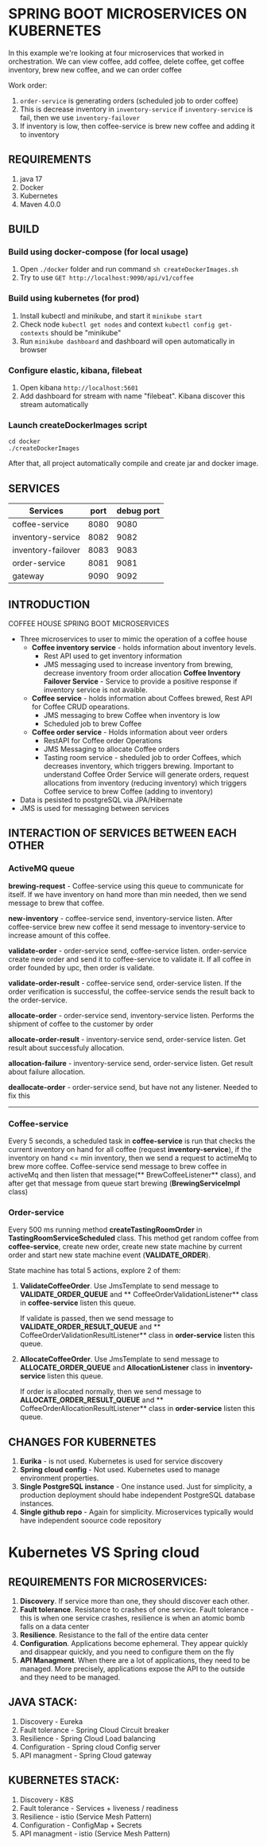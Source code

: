 # SPRING BOOT MICROSERVICES ON KUBERNETES

In this example we're looking at four microservices that worked in orchestration. We can view coffee, add coffee, delete
coffee, get coffee inventory, brew new coffee, and we can order coffee

Work order: 

1. ```order-service``` is generating orders (scheduled job to order coffee)
2. This is decrease inventory in ```inventory-service``` if ```inventory-service``` is fail, then we use ```inventory-failover``` 
3. If inventory is low, then coffee-service is brew new coffee and adding it to inventory



## REQUIREMENTS

1. java 17
2. Docker
3. Kubernetes
4. Maven 4.0.0

## BUILD

### Build using docker-compose (for local usage)
1. Open ```./docker``` folder and run command ```sh createDockerImages.sh```
2. Try to use ```GET http://localhost:9090/api/v1/coffee```

### Build using kubernetes (for prod)
1. Install kubectl and minikube, and start it ```minikube start```
2. Check node ```kubectl get nodes``` and context ```kubectl config get-contexts``` should be "minikube"
3. Run ```minikube dashboard``` and dashboard will open automatically in browser

### Configure elastic, kibana, filebeat
1. Open kibana ```http://localhost:5601```
2. Add dashboard for stream with name "filebeat". Kibana discover this stream automatically

### Launch createDockerImages script
```
cd docker
./createDockerImages
```
After that, all project automatically compile and create jar and docker image.


## SERVICES
| Services           | port | debug port |
|--------------------|------|------------|
| coffee-service     | 8080 | 9080       |
| inventory-service  | 8082 | 9082       |
| inventory-failover | 8083 | 9083       |
| order-service      | 8081 | 9081       |
| gateway            | 9090 | 9092       |

## INTRODUCTION

COFFEE HOUSE SPRING BOOT MICROSERVICES
- Three microservices to user to mimic the operation of a coffee house
  - **Coffee inventory service** - holds information about inventory levels.
	- Rest API used to get inventory information
	- JMS messaging used to increase inventory from brewing, decrease inventory froom order allocation
  **Coffee Inventory Failover Service** - Service to provide a positive response if inventory service is not avaible.
  - **Coffee service** - holds information about Coffees brewed, Rest API for Coffee CRUD opearations.
	- JMS messaging to brew Coffee when inventory is low
	- Scheduled job to brew Coffee
  - **Coffee order service** - Holds information about veer orders
	- RestAPI for Coffee order Operations
	- JMS Messaging to allocate Coffee orders
	- Tasting room service - sheduled job to order Coffees, which decreases inventory, which triggers brewing.
    Important to understand Coffee Order Service will generate orders, request allocations from inventory (reducing inventory) which triggers Coffee service to brew Coffee (adding to inventory)
- Data is pesisted to postgreSQL via JPA/Hibernate
- JMS is used for messaging between services

## INTERACTION OF SERVICES BETWEEN EACH OTHER

### ActiveMQ queue

**brewing-request** - Coffee-service using this queue to communicate for itself. If we have inventory on hand more than min needed, then we send message to brew that coffee. 

**new-inventory** - coffee-service send, inventory-service listen.  After coffee-service brew new coffee it send message to inventory-service to increase amount of this coffee.

**validate-order** - order-service send, coffee-service listen. order-service create new order and send it to coffee-service to validate it. If all coffee in order founded by upc, then order is validate.

**validate-order-result** - coffee-service send, order-service listen. If the order verification is successful, the coffee-service sends the result back to the order-service.

**allocate-order** - order-service send, inventory-service listen. Performs the shipment of coffee to the customer by order

**allocate-order-result** - inventory-service send, order-service listen. Get result about successfuly allocation.

**allocation-failure** - inventory-service send, order-service listen. Get result about failure allocation.

**deallocate-order** - order-service send, but have not any listener. Needed to fix this


****


### Coffee-service

Every 5 seconds, a scheduled task in **coffee-service** is run that checks the current inventory on hand for all
coffee (request **inventory-service**), if the inventory on hand <= min inventory, then we send a request to actimeMq to
brew more coffee. Coffee-service send message to brew coffee in activeMq and then listen that message(**
BrewCoffeeListener** class), and after get that message from queue start brewing (**BrewingServiceImpl** class)

### Order-service

Every 500 ms running method **createTastingRoomOrder** in **TastingRoomServiceScheduled** class. This method get random
coffee from **coffee-service**, create new order, create new state machine by current order and start new state machine
event (**VALIDATE_ORDER**).

State machine has total 5 actions, explore 2 of them:

1. **ValidateCoffeeOrder**. Use JmsTemplate to send message to **VALIDATE_ORDER_QUEUE** and **
   CoffeeOrderValidationListener** class in **coffee-service** listen this queue.

   If validate is passed, then we send message to **VALIDATE_ORDER_RESULT_QUEUE** and **
   CoffeeOrderValidationResultListener** class in **order-service** listen this queue.

2. **AllocateCoffeeOrder**. Use JmsTemplate to send message to **ALLOCATE_ORDER_QUEUE** and **AllocationListener** class
   in **inventory-service** listen this queue.

   If order is allocated normally, then we send message to **ALLOCATE_ORDER_RESULT_QUEUE** and **
   CoffeeOrderAllocationResultListener** class in **order-service** listen this queue.


## CHANGES FOR KUBERNETES

1. **Eurika** - is not used. Kubernetes is used for service discovery
2. **Spring cloud config** - Not used. Kubernetes used to manage environment properties.
3. **Single PostgreSQL instance** - One instance used. Just for simplicity, a production deployment should habe independent PostgreSQL database instances.
4. **Single github repo** - Again for simplicity. Microservices typically would have independent soource code repository


# Kubernetes VS Spring cloud

## REQUIREMENTS FOR MICROSERVICES:
1. **Discovery**. If service more than one, they should discover each other.
2. **Fault tolerance**. Resistance to crashes of one service. Fault tolerance - this is when one service crashes, resilience is when an atomic bomb falls on a data center
3. **Resilience**. Resistance to the fall of the entire data center
4. **Configuration**. Applications become ephemeral. They appear quickly and disappear quickly, and you need to configure them on the fly
5. **API Managment**. When there are a lot of applications, they need to be managed. More precisely, applications expose the API to the outside and they need to be managed.

## JAVA STACK:
1. Discovery - Eureka
2. Fault tolerance - Spring Cloud Circuit breaker
3. Resilience - Spring Cloud Load balancing
4. Configuration - Spring cloud Config server
5. API managment - Spring Cloud  gateway

## KUBERNETES STACK:
1. Discovery - K8S
2. Fault tolerance - Services + liveness / readiness
3. Resilience - istio (Service Mesh Pattern)
4. Configuration - ConfigMap + Secrets
5. API managment - istio (Service Mesh Pattern)